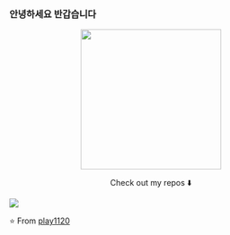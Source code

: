 
### 안녕하세요 반갑습니다 

<p align="center">
  <img width="250" src="https://i.namu.wiki/i/kHUrkpZvvmvi3dm2GlbLJjx85Ko8hUtSNRAAnWZ0nOC_7vtFq5N95gQ3OwDodxDRyI5Ef19-4OH3fgwkzs-aon3kQEWMme55p82fjTd4ryRr6RgQyPjBVVvZNUpqBQiP9Lhn8xm7xIa9bHZ-mlKWoQ.webp">   
</p>


<p align="center">
Check out my repos ⬇️  
</p>

![](https://visitor-badge.glitch.me/badge?page_id=ari-hacks.ari-hacks)

⭐️ From [play1120](https://velog.io/@play1120)
